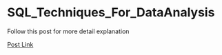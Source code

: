 # SQL_Techniques_For_DataAnalysis

Follow this post for more detail explanation

<a href="https://ektamanvar23.medium.com/sql-techniques-for-data-analysis-92d85de3c32a">Post Link</a>
